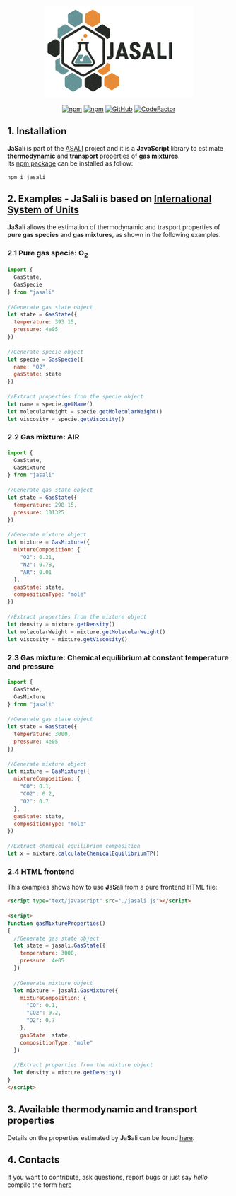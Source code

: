 <p align="center">
  <a href="https://srebughini.github.io/ASALI/"><img src="Logo.png"/></a>
</p>
<p align="center">
  <a href="https://www.npmjs.com/package/jasali"><img alt="npm" src="https://img.shields.io/npm/dt/jasali"></a>
  <a href="https://www.npmjs.com/package/jasali"><img alt="npm" src="https://img.shields.io/npm/v/jasali?color=blue"></a>
  <a href="https://github.com/srebughini/JASALI/blob/main/LICENSE"><img alt="GitHub" src="https://img.shields.io/github/license/srebughini/JASALI"></a>
  <a href="https://www.codefactor.io/repository/github/srebughini/jasali"><img src="https://www.codefactor.io/repository/github/srebughini/jasali/badge" alt="CodeFactor" /></a>
</p>

## 1. Installation
**J**a**S**ali is part of the [ASALI](https://github.com/srebughini/JASALI) project and it is a **JavaScript** library to estimate **thermodynamic** and **transport** properties of **gas mixtures**.  
Its [npm package](https://www.npmjs.com/package/jasali) can be installed as follow:

```
npm i jasali
```
## 2. Examples - JaSali is based on [International System of Units](https://en.wikipedia.org/wiki/International_System_of_Units)
**J**a**S**ali allows the estimation of thermodynamic and trasport properties of **pure gas species** and **gas mixtures**, as shown in the following examples.  
### 2.1 Pure gas specie: O<sub>2</sub>

```javascript
import {
  GasState,
  GasSpecie
} from "jasali"

//Generate gas state object
let state = GasState({
  temperature: 393.15,
  pressure: 4e05
})

//Generate specie object
let specie = GasSpecie({
  name: "O2",
  gasState: state
})

//Extract properties from the specie object
let name = specie.getName()
let molecularWeight = specie.getMolecularWeight()
let viscosity = specie.getViscosity()
```
### 2.2 Gas mixture: AIR

```javascript
import {
  GasState,
  GasMixture
} from "jasali"

//Generate gas state object
let state = GasState({
  temperature: 298.15,
  pressure: 101325
})

//Generate mixture object
let mixture = GasMixture({
  mixtureComposition: {
    "O2": 0.21,
    "N2": 0.78,
    "AR": 0.01
  },
  gasState: state,
  compositionType: "mole"
})

//Extract properties from the mixture object
let density = mixture.getDensity()
let molecularWeight = mixture.getMolecularWeight()
let viscosity = mixture.getViscosity()
```
### 2.3 Gas mixture: Chemical equilibrium at constant temperature and pressure

```javascript
import {
  GasState,
  GasMixture
} from "jasali"

//Generate gas state object
let state = GasState({
  temperature: 3000,
  pressure: 4e05
})

//Generate mixture object
let mixture = GasMixture({
  mixtureComposition: {
    "CO": 0.1,
    "CO2": 0.2,
    "O2": 0.7
  },
  gasState: state,
  compositionType: "mole"
})

//Extract chemical equilibrium composition
let x = mixture.calculateChemicalEquilibriumTP()
```
### 2.4 HTML frontend

This examples shows how to use **J**a**S**ali from a pure frontend HTML file:
```html
<script type="text/javascript" src="./jasali.js"></script>

<script>
function gasMixtureProperties()
{
  //Generate gas state object
  let state = jasali.GasState({
    temperature: 3000,
    pressure: 4e05
  })

  //Generate mixture object
  let mixture = jasali.GasMixture({
    mixtureComposition: {
      "CO": 0.1,
      "CO2": 0.2,
      "O2": 0.7
    },
    gasState: state,
    compositionType: "mole"
  })
  
  //Extract properties from the mixture object
  let density = mixture.getDensity()
}
</script>
```
## 3. Available thermodynamic and transport properties
Details on the properties estimated by **J**a**S**ali can be found [here](https://srebughini.github.io/ASALI/docs/api-javascript/).
## 4. Contacts
If you want to contribute, ask questions, report bugs or just say *hello* compile the form [here](https://srebughini.github.io/ASALI/pages/contacts/)
